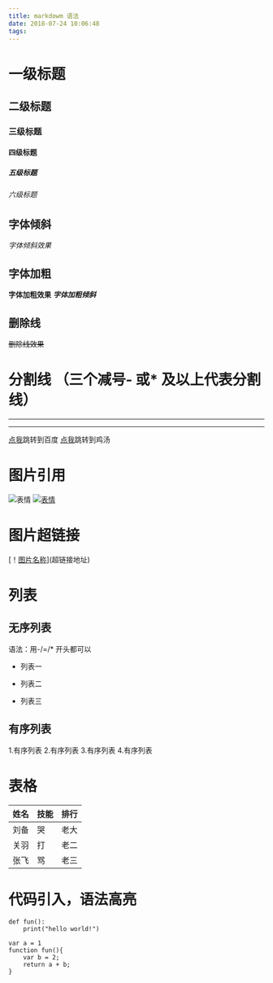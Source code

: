 ```yaml
---
title: markdowm 语法
date: 2018-07-24 10:06:48
tags:
---
```

# 一级标题 
## 二级标题
### 三级标题
#### 四级标题
##### 五级标题
###### 六级标题
## 字体倾斜
*字体倾斜效果*
## 字体加粗
**字体加粗效果**
***字体加粗倾斜***
## 删除线
~~删除线效果~~
# 分割线  （三个减号- 或*  及以上代表分割线）
---
***
[点我](https://www.baidu.com)跳转到百度
[点我](http://localhost:4000/2018/07/23/%E4%BB%8A%E6%97%A5%E6%AF%92%E9%B8%A1%E6%B1%A4/)跳转到鸡汤
#  图片引用
![表情](http://img.99danji.com/uploadfile/2018/0607/20180607033520850.gif)
[![表情](http://img.99danji.com/uploadfile/2018/0607/20180607033520850.gif)](https://www.baidu.com)
# 图片超链接  
 [！[图片名称](图片地址)](超链接地址)
# 列表 
## 无序列表
语法：用-/=/* 开头都可以
- 列表一
+ 列表二
* 列表三
## 有序列表
1.有序列表
2.有序列表
3.有序列表
4.有序列表
# 表格

姓名|技能|排行
-|-|-
刘备|哭|老大
关羽|打|老二
张飞|骂|老三

# 代码引入，语法高亮
```
def fun():
    print("hello world!")
```
```
var a = 1
function fun(){
    var b = 2;
    return a + b;    
}
```